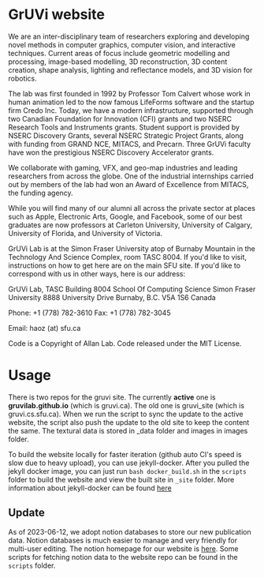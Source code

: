# GrUVi website

We are an inter-disciplinary team of researchers exploring and developing novel methods in computer graphics, computer vision, and interactive techniques. Current areas of focus include geometric modelling and processing, image-based modelling, 3D reconstruction, 3D content creation, shape analysis, lighting and reflectance models, and 3D vision for robotics.

The lab was first founded in 1992 by Professor Tom Calvert whose work in human animation led to the now famous LifeForms software and the startup firm Credo Inc. Today, we have a modern infrastructure, supported through two Canadian Foundation for Innovation (CFI) grants and two NSERC Research Tools and Instruments grants. Student support is provided by NSERC Discovery Grants, several NSERC Strategic Project Grants, along with funding from GRAND NCE, MITACS, and Precarn. Three GrUVi faculty have won the prestigious NSERC Discovery Accelerator grants.

We collaborate with gaming, VFX, and geo-map industries and leading researchers from across the globe. One of the industrial internships carried out by members of the lab had won an Award of Excellence from MITACS, the funding agency.

While you will find many of our alumni all across the private sector at places such as Apple, Electronic Arts, Google, and Facebook, some of our best graduates are now professors at Carleton University, University of Calgary, University of Florida, and University of Victoria.

GrUVi Lab is at the Simon Fraser University atop of Burnaby Mountain in the Technology And Science Complex, room TASC 8004. If you'd like to visit, instructions on how to get here are on the main SFU site. If you'd like to correspond with us in other ways, here is our address:

GrUVi Lab, TASC Building 8004
School Of Computing Science
Simon Fraser University
8888 University Drive
Burnaby, B.C. V5A 1S6
Canada

Phone: +1 (778) 782-3610
Fax: +1 (778) 782-3045

Email: haoz (at) sfu.ca

Code is a Copyright of Allan Lab. Code released under the MIT License.

# Usage

There is two repos for the gruvi site. The currently **active** one is **gruvilab.github.io** (which is gruvi.ca). The old one is gruvi_site (which is gruvi.cs.sfu.ca). When we run the script to sync the update to the active website, the script also push the update to the old site to keep the content the same.
The textural data is stored in _data folder and images in images folder.

To build the website locally for faster iteration (github auto CI's speed is slow due to heavy upload), you can use jekyll-docker. After you pulled the jekyll docker image, you can just run `bash docker_build.sh` in the `scripts` folder to build the website and view the built site in `_site` folder. More information about jekyll-docker can be found [here](https://github.com/envygeeks/jekyll-docker/blob/master/README.md)

## Update
As of 2023-06-12, we adopt notion databases to store our new publication data. Notion databases is much easier to manage and very friendly for multi-user editing.
The notion homepage for our website is [here](https://www.notion.so/yanxg/SFU-GrUVi-Website-Databases-052be593dbe246668fdb123b682debb8).
Some scripts for fetching notion data to the website repo can be found in the `scripts` folder.



